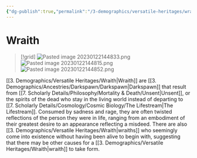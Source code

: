 ```yaml
---
{"dg-publish":true,"permalink":"/3-demographics/versatile-heritages/wraith/","noteIcon":""}
---
```


# Wraith

>[!grid]
>![Pasted image 20230122144833.png](/img/user/x.%20Assets/Attachments/Pasted%20image%2020230122144833.png)
>![Pasted image 20230122144815.png](/img/user/x.%20Assets/Attachments/Pasted%20image%2020230122144815.png)
>![Pasted image 20230122144852.png](/img/user/x.%20Assets/Attachments/Pasted%20image%2020230122144852.png)

[[3. Demographics/Versatile Heritages/Wraith\|Wraith]] are [[3. Demographics/Ancestries/Darkspawn/Darkspawn\|Darkspawn]] that result from [[7. Scholarly Details/Philosophy/Mortality & Death/Unsent\|Unsent]], or the spirits of the dead who stay in the living world instead of departing to [[7. Scholarly Details/Cosmology/Cosmic Biology/The Lifestream\|The Lifestream]]. Consumed by sadness and rage, they are often twisted reflections of the person they were in life, ranging from an embodiment of their greatest desire to an appearance reflecting a misdeed. There are also [[3. Demographics/Versatile Heritages/Wraith\|wraiths]] who seemingly come into existence without having been alive to begin with, suggesting that there may be other causes for a [[3. Demographics/Versatile Heritages/Wraith\|wraith]] to take form. 
